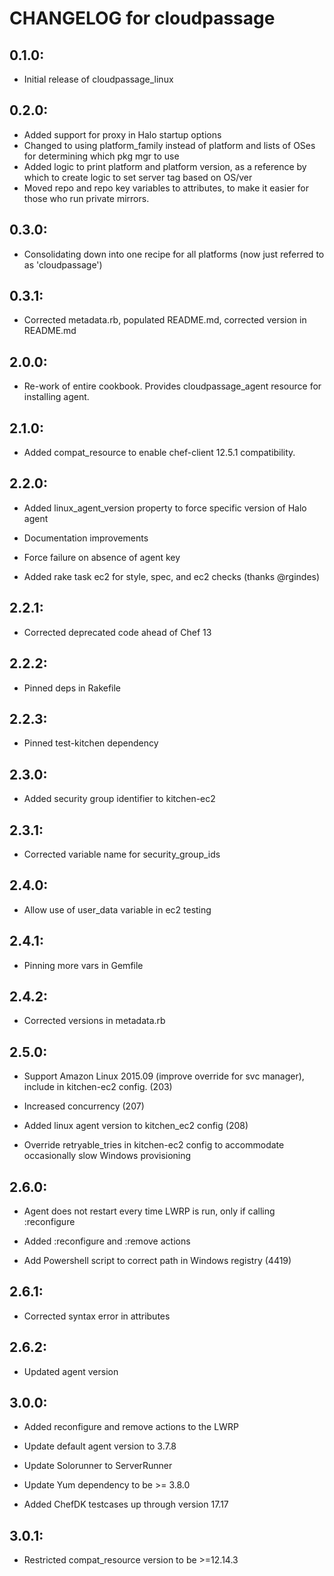 # CHANGELOG for cloudpassage

## 0.1.0:

* Initial release of cloudpassage_linux

## 0.2.0:

* Added support for proxy in Halo startup options
* Changed to using platform_family instead of platform and lists of OSes for determining which pkg mgr to use
* Added logic to print platform and platform version, as a reference by which to create logic to set server tag based on OS/ver
* Moved repo and repo key variables to attributes, to make it easier for those who run private mirrors.

## 0.3.0:

* Consolidating down into one recipe for all platforms (now just referred to as 'cloudpassage')

## 0.3.1:

* Corrected metadata.rb, populated README.md, corrected version in README.md

## 2.0.0:

* Re-work of entire cookbook.  Provides cloudpassage_agent resource for installing agent.

## 2.1.0:

* Added compat_resource to enable chef-client 12.5.1 compatibility.

## 2.2.0:

* Added linux_agent_version property to force specific version of Halo agent

* Documentation improvements

* Force failure on absence of agent key

* Added rake task ec2 for style, spec, and ec2 checks (thanks @rgindes)

## 2.2.1:

* Corrected deprecated code ahead of Chef 13

## 2.2.2:

* Pinned deps in Rakefile

## 2.2.3:

* Pinned test-kitchen dependency

## 2.3.0:

* Added security group identifier to kitchen-ec2

## 2.3.1:

* Corrected variable name for security_group_ids

## 2.4.0:

* Allow use of user_data variable in ec2 testing

## 2.4.1:

* Pinning more vars in Gemfile

## 2.4.2:

* Corrected versions in metadata.rb

## 2.5.0:

* Support Amazon Linux 2015.09 (improve override for svc manager), include in kitchen-ec2 config. (203)

* Increased concurrency (207)

* Added linux agent version to kitchen_ec2 config (208)

* Override retryable_tries in kitchen-ec2 config to accommodate occasionally slow Windows provisioning

## 2.6.0:

* Agent does not restart every time LWRP is run, only if calling :reconfigure

* Added :reconfigure and :remove actions

* Add Powershell script to correct path in Windows registry (4419)

## 2.6.1:

* Corrected syntax error in attributes

## 2.6.2:

* Updated agent version

## 3.0.0:

* Added reconfigure and remove actions to the LWRP

* Update default agent version to 3.7.8

* Update Solorunner to ServerRunner

* Update Yum dependency to be >= 3.8.0

* Added ChefDK testcases up through version 17.17

## 3.0.1:

* Restricted compat_resource version to be >=12.14.3
